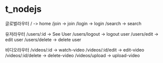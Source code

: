 # t_nodejs

글로벌라우터
/ -> home
/join -> join
/login -> login
/search -> search

유저라우터
/users/:id -> See User
/users/logout -> logout user
/users/edit -> edit user
/users/delete -> delete user

비디오라우터
/videos/:id -> watch-video
/videos/:id/edit -> edit-video
/videos/:id/delete -> delete-video
/videos/upload -> upload-video
